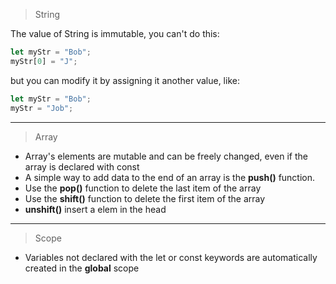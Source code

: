 > String

The value of String is immutable, you can't do this:
```js
let myStr = "Bob";
myStr[0] = "J";
```
but you can modify it by assigning it another value, like:
```js
let myStr = "Bob";
myStr = "Job";
```
----
> Array
- Array's elements are mutable and can be freely changed, even if the array is declared with const
- A simple way to add data to the end of an array is the **push()** function.
- Use the **pop()** function to delete the last item of the array
- Use the **shift()** function to delete the first item of the array
- **unshift()** insert a elem in the head
-----
> Scope

- Variables not declared with the let or const keywords are automatically created in the **global** scope